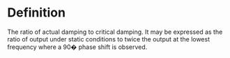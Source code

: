 # Definition

The ratio of actual damping to critical damping. It may be expressed as
the ratio of output under static conditions to twice the output at the
lowest frequency where a 90� phase shift is observed.
